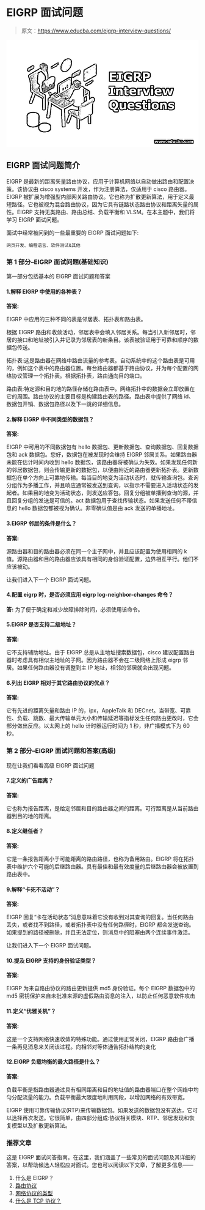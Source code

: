 # EIGRP 面试问题

> 原文：<https://www.educba.com/eigrp-interview-questions/>

![EIGRP-Interview-Questions](img/66ad5208a6c6175d5f9597c26f784d0d.png)



## EIGRP 面试问题简介

EIGRP 是最新的距离矢量路由协议，应用于计算机网络以自动做出路由和配置决策。该协议由 cisco systems 开发，作为注册算法，仅适用于 cisco 路由器。EIGRP 被扩展为增强型内部网关路由协议。它也称为扩散更新算法，用于定义最短路径。它也被视为混合路由协议，因为它具有链路状态路由协议和距离矢量的属性。EIGRP 支持无类路由、路由总结、负载平衡和 VLSM。在本主题中，我们将学习 EIGRP 面试问题。

面试中经常被问到的一些最重要的 EIGRP 面试问题如下:

<small>网页开发、编程语言、软件测试&其他</small>

### 第 1 部分–EIGRP 面试问题(基础知识)

第一部分包括基本的 EIGRP 面试问题和答案

#### 1.解释 EIGRP 中使用的各种表？

**答案:**

EIGRP 中应用的三种不同的表是邻居表、拓扑表和路由表。

根据 EIGRP 路由和收敛活动，邻居表中会填入邻居关系。每当引入新邻居时，邻居的接口和地址被引入并记录为邻居表的新条目。该表被验证用于可靠和顺序的数据包传送。

拓扑表:这是路由器在网络中路由流量的参考表。自动系统中的这个路由表是可用的，例如这个表中的路由器位置。每台路由器都基于路由协议，并为每个配置的网络协议管理一个拓扑表。根据拓扑表，路由通向目的端口。

路由表:特定源和目的地的路径存储在路由表中。网络拓扑中的数据会立即放置在它的周围。路由协议的主要目标是构建路由表的路径。路由表中提供了网络 id、数据包开销、数据包路径以及下一跳的详细信息。

#### 2.解释 EIGRP 中不同类型的数据包？

**答案:**

EIGRP 中可用的不同数据包有 hello 数据包、更新数据包、查询数据包、回复数据包和 ack 数据包。您好，数据包在被发现时会维持 EIGRP 邻居关系。如果路由器未能在估计时间内收到 hello 数据包，该路由器将被确认为失效。如果发现任何新的邻居数据包，则会传输更新的数据包，以便由附近的路由器更新拓扑表。更新数据包在单个方向上可靠地传输。每当目的地变为活动状态时，就传输查询包。查询分组作为多播工作，并且响应通常被发送到查询，以指示不需要进入活动状态的发起者。如果目的地变为活动状态，则发送应答包。回复分组被单播到查询的源，并且回复分组的发送是可信的。act 数据包用于查找传输状态。如果发送任何不带信息的 hello 数据包都被视为确认。非零确认值是由 ack 发送的单播地址。

#### 3.EIGRP 邻居的条件是什么？

**答案:**

源路由器和目的路由器必须在同一个主子网中，并且应该配置为使用相同的 k 值。源路由器和目的路由器应该具有相同的身份验证配置，边界相互平行。他们不应该被动。

让我们进入下一个 EIGRP 面试问题。

#### 4.配置 eigrp 时，是否必须应用 eigrp log-neighbor-changes 命令？

**答:**
为了便于确定和减少故障排除时间，必须使用该命令。

#### 5.EIGRP 是否支持二级地址？

**答案:**

它不支持辅助地址。由于 EIGRP 总是从主地址搜索数据包，cisco 建议配置路由器时考虑具有相似主地址的子网。因为路由器不会在二级网络上形成 eigrp 邻居。如果任何路由器没有调整到主 IP 地址，相邻的邻居就会出现问题。

#### 6.列出 EIGRP 相对于其它路由协议的优点？

**答案:**

它有先进的距离矢量和路由 IP 的，ipx，AppleTalk 和 DECnet。当带宽、可靠性、负载、跳数、最大传输单元大小和传输延迟等指标发生任何路由更改时，它会部分做出反应。以太网上的 hello 计时器运行时间为 1 秒，非广播模式下为 60 秒。

### 第 2 部分–EIGRP 面试问题和答案(高级)

现在让我们看看高级 EIGRP 面试问题

#### 7.定义的广告距离？

**答案:**

它也称为报告距离，是给定邻居和目的路由器之间的距离。可行距离是从当前路由器到目的地的距离。

#### 8.定义继任者？

**答案:**

它是一条报告距离小于可能距离的路由路径，也称为备用路由。EIGRP 将在拓扑表中维护六个可能的后继路由器。具有最佳和最有效度量的后继路由器会被放置到路由表中。

#### 9.解释“卡死不活动”？

**答案:**

EIGRP 回复“卡在活动状态”消息意味着它没有收到对其查询的回复。当任何路由丢失，或者找不到路径，或者拓扑表中没有任何路径时，EIGRP 都会发送查询。如果提到的路径被删除，并且无法定位，则消息中的阻塞由两个连续事件激活。

让我们进入下一个 EIGRP 面试问题。

#### 10.提及 EIGRP 支持的身份验证类型？

**答案:**

EIGRP 为来自路由协议的路由更新提供 md5 身份验证。每个 EIGRP 数据包中的 md5 密钥保护来自未批准来源的虚假路由消息的注入，以防止任何恶意软件攻击

#### 11.定义“优雅关机”？

**答案:**

这是一个支持网络快速收敛的特殊功能。通过使用正常关闭，EIGRP 路由会广播一条再见消息来关闭该过程。向相邻对等体通告拓扑结构的变化

#### 12.EIGRP 负载均衡的最大路径是什么？

**答案:**

负载平衡是指路由器通过具有相同距离和目的地址值的路由器端口在整个网络中均匀分配流量的能力。负载平衡最大限度地利用网段，以增加网络的有效带宽。

EIGRP 使用可靠传输协议(RTP)来传输数据包。如果发送的数据包没有送达，它可以选择再次发送。它很简单，由四部分组成:协议相关模块、RTP、邻居发现和恢复模型以及扩散更新算法。

### 推荐文章

这是 EIGRP 面试问答指南。在这里，我们涵盖了一些常见的面试问题及其详细的答案，以帮助候选人轻松应对面试。您也可以阅读以下文章，了解更多信息——

1.  什么是 EIGRP？
2.  [路由协议](https://www.educba.com/routing-protocol/)
3.  [网络协议的类型](https://www.educba.com/types-of-networking-protocols/)
4.  [什么是 TCP 协议？](https://www.educba.com/what-is-tcp-protocol/)





